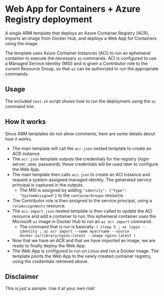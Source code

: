 # Web App for Containers + Azure Registry deployment

A single ARM template that deploys an Azure Container Registry (ACR), imports an image from Docker Hub, and deploys a Web App for Containers using the image.

The template uses Azure Container Instances (ACI) to run an ephemeral container to execute the necessary `az` commands. ACI is configured to use a Managed Service Identity (MSI) and is given a Contributor role to the current Resource Group, so that `az` can be authorized to run the appropriate commands.

## Usage

The included `test.sh` script shows how to run the deployment using the `az` command line.

## How it works

Since ARM templates do not allow comments, here are some details about how it works.

- The main template will call the `acr.json` nested template to create an ACR instance. 
- The `acr.json` template outputs the credentials for the registry (login server, user, password); these credentials will be used later to configure the Web App.
- The main template then calls `aci.json` to create an ACI instance and request a system-assigned managed identity. The generated service principal is captured in the outputs.
    - The MSI is assigned by adding `"identity": {"type": "SystemAssigned"}` to the `containerGroups` resource.
- The Contributor role is then assigned to the service principal, using a `roleAssignments` resource.
- The `aci-import.json` nested template is then called to update the ACI resource and add a container to run; this ephemeral container uses the Microsoft `az` image in Docker Hub to run an `az acr import` command.
    - The command that is run is basically: `( sleep 5 ; az login --identity ; az acr import --name myacrname --source docker.io/library/nginx:latest --image nginx:latest )`
- Now that we have an ACR and that we have imported an image, we are ready to finally deploy the Web App.
- The Web App is configured to run on Linux and run a Docker image. The template points the Web App to the newly created container registry, using the credentials retrieved above.

## Disclaimer

This is just a sample. Use it at your own risk!
